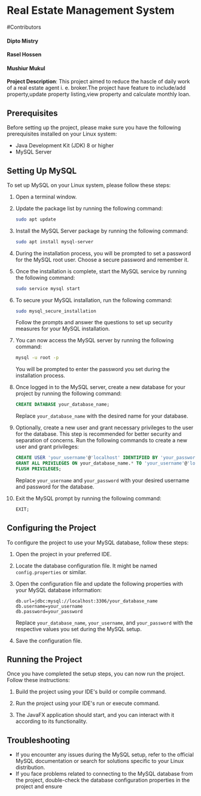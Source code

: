 # Real Estate Management System
#Contributors
<h4>Dipto Mistry</h4>
<h4>Rasel Hossen</h4>
<h4>Mushiur Mukul</h4>


**Project Description**: This project aimed to reduce the hascle of daily work of a real estate agent i. e. broker.The project have feature to include/add property,update property listing,view property and calculate monthly loan.

## Prerequisites

Before setting up the project, please make sure you have the following prerequisites installed on your Linux system:

- Java Development Kit (JDK) 8 or higher
- MySQL Server

## Setting Up MySQL

To set up MySQL on your Linux system, please follow these steps:

1. Open a terminal window.

2. Update the package list by running the following command:

   ```bash
   sudo apt update
   ```

3. Install the MySQL Server package by running the following command:

   ```bash
   sudo apt install mysql-server
   ```

4. During the installation process, you will be prompted to set a password for the MySQL root user. Choose a secure password and remember it.

5. Once the installation is complete, start the MySQL service by running the following command:

   ```bash
   sudo service mysql start
   ```

6. To secure your MySQL installation, run the following command:

   ```bash
   sudo mysql_secure_installation
   ```

   Follow the prompts and answer the questions to set up security measures for your MySQL installation.

7. You can now access the MySQL server by running the following command:

   ```bash
   mysql -u root -p
   ```

   You will be prompted to enter the password you set during the installation process.

8. Once logged in to the MySQL server, create a new database for your project by running the following command:

   ```sql
   CREATE DATABASE your_database_name;
   ```

   Replace `your_database_name` with the desired name for your database.

9. Optionally, create a new user and grant necessary privileges to the user for the database. This step is recommended for better security and separation of concerns. Run the following commands to create a new user and grant privileges:

   ```sql
   CREATE USER 'your_username'@'localhost' IDENTIFIED BY 'your_password';
   GRANT ALL PRIVILEGES ON your_database_name.* TO 'your_username'@'localhost';
   FLUSH PRIVILEGES;
   ```

   Replace `your_username` and `your_password` with your desired username and password for the database.

10. Exit the MySQL prompt by running the following command:

    ```sql
    EXIT;
    ```

## Configuring the Project

To configure the project to use your MySQL database, follow these steps:

1. Open the project in your preferred IDE.

2. Locate the database configuration file. It might be named `config.properties` or similar.

3. Open the configuration file and update the following properties with your MySQL database information:

   ```properties
   db.url=jdbc:mysql://localhost:3306/your_database_name
   db.username=your_username
   db.password=your_password
   ```

   Replace `your_database_name`, `your_username`, and `your_password` with the respective values you set during the MySQL setup.

4. Save the configuration file.

## Running the Project

Once you have completed the setup steps, you can now run the project. Follow these instructions:

1. Build the project using your IDE's build or compile command.

2. Run the project using your IDE's run or execute command.

3. The JavaFX application should start, and you can interact with it according to its functionality.

## Troubleshooting

- If you encounter any issues during the MySQL setup, refer to the official MySQL documentation or search for solutions specific to your Linux distribution.
- If you face problems related to connecting to the MySQL database from the project, double-check the database configuration properties in the project and ensure
